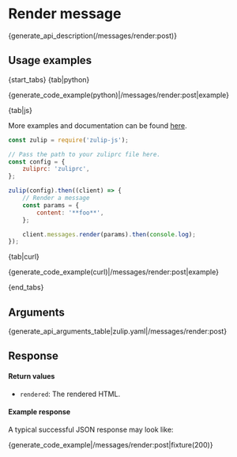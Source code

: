 # Render message

{generate_api_description(/messages/render:post)}

## Usage examples

{start_tabs}
{tab|python}

{generate_code_example(python)|/messages/render:post|example}

{tab|js}

More examples and documentation can be found [here](https://github.com/zulip/zulip-js).
```js
const zulip = require('zulip-js');

// Pass the path to your zuliprc file here.
const config = {
    zuliprc: 'zuliprc',
};

zulip(config).then((client) => {
    // Render a message
    const params = {
        content: '**foo**',
    };

    client.messages.render(params).then(console.log);
});
```

{tab|curl}

{generate_code_example(curl)|/messages/render:post|example}

{end_tabs}

## Arguments

{generate_api_arguments_table|zulip.yaml|/messages/render:post}

## Response

#### Return values

* `rendered`: The rendered HTML.

#### Example response

A typical successful JSON response may look like:

{generate_code_example|/messages/render:post|fixture(200)}
